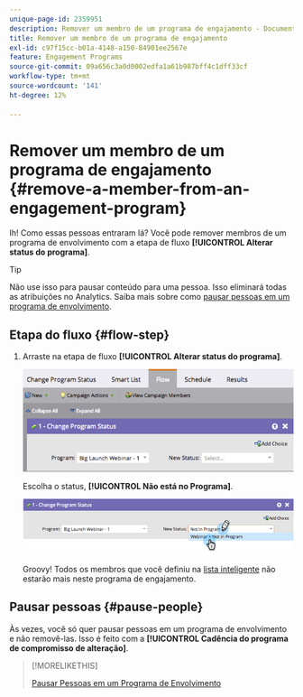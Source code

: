 ```yaml
---
unique-page-id: 2359951
description: Remover um membro de um programa de engajamento - Documentação do Marketo - Documentação do produto
title: Remover um membro de um programa de engajamento
exl-id: c97f15cc-b01a-4148-a150-84901ee2567e
feature: Engagement Programs
source-git-commit: 09a656c3a0d0002edfa1a61b987bff4c1dff33cf
workflow-type: tm+mt
source-wordcount: '141'
ht-degree: 12%

---
```


# Remover um membro de um programa de engajamento {#remove-a-member-from-an-engagement-program}

Ih! Como essas pessoas entraram lá? Você pode remover membros de um programa de envolvimento com a etapa de fluxo **[!UICONTROL Alterar status do programa]**.

>[!TIP]
>
>Não use isso para pausar conteúdo para uma pessoa. Isso eliminará todas as atribuições no Analytics. Saiba mais sobre como [pausar pessoas em um programa de envolvimento](/help/marketo/product-docs/email-marketing/drip-nurturing/using-engagement-programs/pause-people-in-an-engagement-program.md).

## Etapa do fluxo {#flow-step}

1. Arraste na etapa de fluxo **[!UICONTROL Alterar status do programa]**.

   ![](assets/image2014-9-15-18-3a15-3a57.png)

   Escolha o status, **[!UICONTROL Não está no Programa]**.

   ![](assets/image2014-9-15-18-3a16-3a2.png)

   Groovy! Todos os membros que você definiu na [lista inteligente](/help/marketo/product-docs/core-marketo-concepts/smart-lists-and-static-lists/creating-a-smart-list/create-a-smart-list.md) não estarão mais neste programa de engajamento.

## Pausar pessoas  {#pause-people}

Às vezes, você só quer pausar pessoas em um programa de envolvimento e não removê-las. Isso é feito com a **[!UICONTROL Cadência do programa de compromisso de alteração]**.

>[!MORELIKETHIS]
>
>[Pausar Pessoas em um Programa de Envolvimento](/help/marketo/product-docs/email-marketing/drip-nurturing/using-engagement-programs/pause-people-in-an-engagement-program.md)
